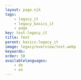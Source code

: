 ```yaml
---
layout: page.njk
tags: 
    - legacy_it
    - legacy_basics_it
    - page
key: text-legacy_it
title: Text
parent: basics-legacy_it
image: legacy/overview/text.webp
keywords: 
order: 50
availablelanguages: 
    - de
    - en
---
```

